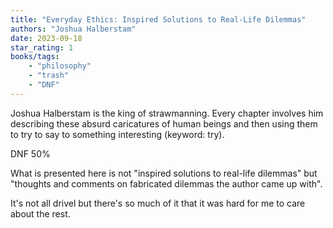 ```yaml
---
title: "Everyday Ethics: Inspired Solutions to Real-Life Dilemmas"
authors: "Joshua Halberstam"
date: 2023-09-18
star_rating: 1
books/tags:
    - "philosophy"
    - "trash"
    - "DNF"
---
```

Joshua Halberstam is the king of strawmanning. Every chapter involves him describing these absurd caricatures of human beings and then using them to try to say to something interesting (keyword: try).

<!--more-->

DNF 50%

What is presented here is not "inspired solutions to real-life dilemmas" but "thoughts and comments on fabricated dilemmas the author came up with".

It's not all drivel but there's so much of it that it was hard for me to care about the rest.